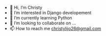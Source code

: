 - 👋 Hi, I’m Christy
- 👀 I’m interested in Django developement
- 🌱 I’m currently learning Python
- 💞️ I’m looking to collaborate on ...
- 📫 How to reach me christylijo26@gmail.com

<!---
christylijo/christylijo is a ✨ special ✨ repository because its `README.md` (this file) appears on your GitHub profile.
You can click the Preview link to take a look at your changes.
--->
